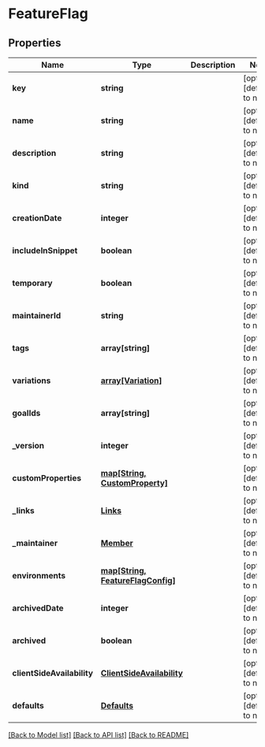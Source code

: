 # FeatureFlag

## Properties
Name | Type | Description | Notes
------------ | ------------- | ------------- | -------------
**key** | **string** |  | [optional] [default to null]
**name** | **string** |  | [optional] [default to null]
**description** | **string** |  | [optional] [default to null]
**kind** | **string** |  | [optional] [default to null]
**creationDate** | **integer** |  | [optional] [default to null]
**includeInSnippet** | **boolean** |  | [optional] [default to null]
**temporary** | **boolean** |  | [optional] [default to null]
**maintainerId** | **string** |  | [optional] [default to null]
**tags** | **array[string]** |  | [optional] [default to null]
**variations** | [**array[Variation]**](Variation.md) |  | [optional] [default to null]
**goalIds** | **array[string]** |  | [optional] [default to null]
**_version** | **integer** |  | [optional] [default to null]
**customProperties** | [**map[String, CustomProperty]**](CustomProperty.md) |  | [optional] [default to null]
**_links** | [**Links**](Links.md) |  | [optional] [default to null]
**_maintainer** | [**Member**](Member.md) |  | [optional] [default to null]
**environments** | [**map[String, FeatureFlagConfig]**](FeatureFlagConfig.md) |  | [optional] [default to null]
**archivedDate** | **integer** |  | [optional] [default to null]
**archived** | **boolean** |  | [optional] [default to null]
**clientSideAvailability** | [**ClientSideAvailability**](ClientSideAvailability.md) |  | [optional] [default to null]
**defaults** | [**Defaults**](Defaults.md) |  | [optional] [default to null]

[[Back to Model list]](../README.md#documentation-for-models) [[Back to API list]](../README.md#documentation-for-api-endpoints) [[Back to README]](../README.md)


